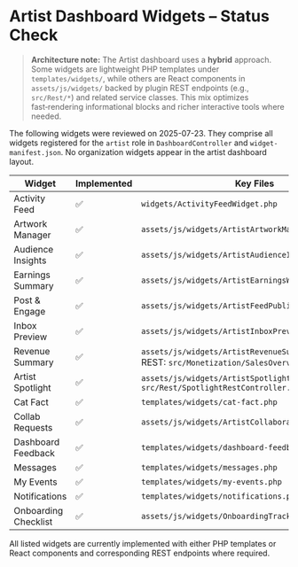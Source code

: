# Artist Dashboard Widgets – Status Check

> **Architecture note:** The Artist dashboard uses a **hybrid** approach. Some widgets are lightweight PHP templates under `templates/widgets/`, while others are React components in `assets/js/widgets/` backed by plugin REST endpoints (e.g., `src/Rest/*`) and related service classes. This mix optimizes fast‑rendering informational blocks and richer interactive tools where needed.

The following widgets were reviewed on 2025-07-23. They comprise all widgets registered for the `artist` role in `DashboardController` and `widget-manifest.json`. No organization widgets appear in the artist dashboard layout.

| Widget | Implemented | Key Files |
|--------|-------------|----------|
| Activity Feed | ✅ | `widgets/ActivityFeedWidget.php` |
| Artwork Manager | ✅ | `assets/js/widgets/ArtistArtworkManagerWidget.jsx` |
| Audience Insights | ✅ | `assets/js/widgets/ArtistAudienceInsightsWidget.jsx` |
| Earnings Summary | ✅ | `assets/js/widgets/ArtistEarningsWidget.jsx` |
| Post & Engage | ✅ | `assets/js/widgets/ArtistFeedPublisherWidget.jsx` |
| Inbox Preview | ✅ | `assets/js/widgets/ArtistInboxPreviewWidget.jsx` |
| Revenue Summary | ✅ | `assets/js/widgets/ArtistRevenueSummaryWidget.jsx`, REST: `src/Monetization/SalesOverview.php` |
| Artist Spotlight | ✅ | `assets/js/widgets/ArtistSpotlightWidget.jsx`, REST: `src/Rest/SpotlightRestController.php` |
| Cat Fact | ✅ | `templates/widgets/cat-fact.php` |
| Collab Requests | ✅ | `assets/js/widgets/ArtistCollaborationWidget.jsx` |
| Dashboard Feedback | ✅ | `templates/widgets/dashboard-feedback.php` |
| Messages | ✅ | `templates/widgets/messages.php` |
| My Events | ✅ | `templates/widgets/my-events.php` |
| Notifications | ✅ | `templates/widgets/notifications.php` |
| Onboarding Checklist | ✅ | `assets/js/widgets/OnboardingTrackerWidget.jsx` |

All listed widgets are currently implemented with either PHP templates or React components and corresponding REST endpoints where required.

